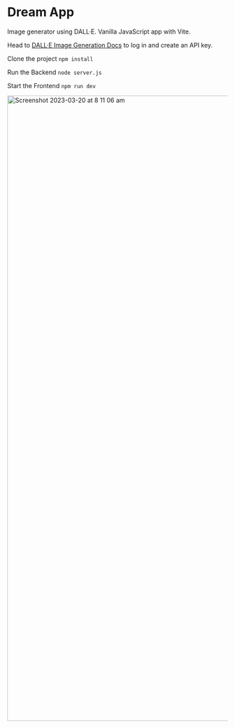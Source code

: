 # Dream App
Image generator using DALL·E. Vanilla JavaScript app with Vite. 

Head to [DALL·E Image Generation Docs](https://platform.openai.com/docs/guides/images) to log in and create an API key.

Clone the project
`npm install`

Run the Backend
`node server.js`

Start the Frontend
`npm run dev`

<img width="1431" alt="Screenshot 2023-03-20 at 8 11 06 am" src="https://user-images.githubusercontent.com/64296934/226213060-d9011089-aa24-4675-8ecd-c68f47065d68.png">
